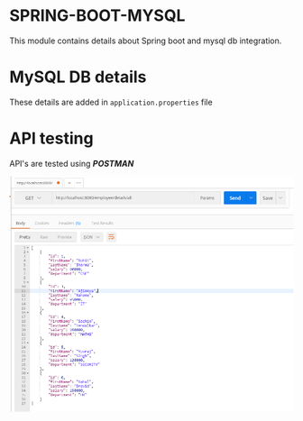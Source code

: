 # SPRING-BOOT-MYSQL
This module contains details about Spring boot and mysql db integration.

# MySQL DB details
These details are added in `application.properties` file

# API testing
API's are tested using **_POSTMAN_**

![img.png](img.png)